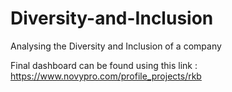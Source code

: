 # Diversity-and-Inclusion
Analysing the Diversity and Inclusion of a company

Final dashboard can be found using this link : https://www.novypro.com/profile_projects/rkb
